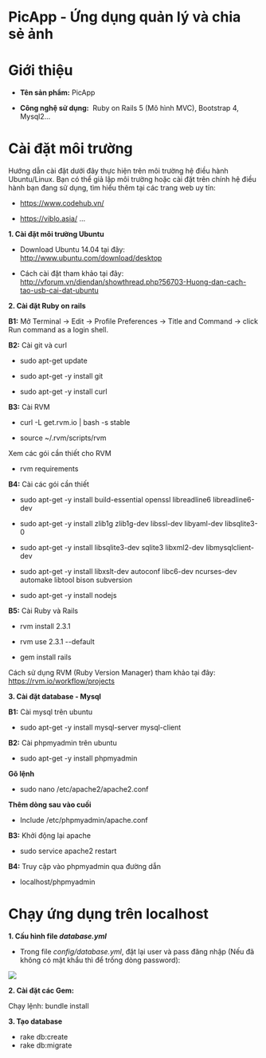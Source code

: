 # PicApp - Ứng dụng quản lý và chia sẻ ảnh
Giới thiệu 
==========
* **Tên sản phẩm:** PicApp

* **Công nghệ sử dụng:**  Ruby on Rails 5 (Mô hình MVC), Bootstrap 4, Mysql2...


Cài đặt môi trường
==================
Hướng dẫn cài đặt dưới đây thực hiện trên môi trường hệ điều hành Ubuntu/Linux. Bạn có thể giả lập môi trường hoặc cài đặt trên chính hệ điều hành bạn đang sử dụng, tìm hiểu thêm tại các trang web uy tín: 

* https://www.codehub.vn/

* https://viblo.asia/ ...

**1. Cài đặt môi trường Ubuntu**

* Download Ubuntu 14.04 tại đây: http://www.ubuntu.com/download/desktop

* Cách cài đặt tham khảo tại đây: http://vforum.vn/diendan/showthread.php?56703-Huong-dan-cach-tao-usb-cai-dat-ubuntu

**2. Cài đặt Ruby on rails**

**B1:** Mở Terminal -> Edit -> Profile Preferences -> Title and Command -> click Run command as a login shell.

**B2:** Cài git và curl

* sudo apt-get update

* sudo apt-get -y install git

* sudo apt-get -y install curl

**B3:** Cài RVM

* curl -L get.rvm.io | bash -s stable

* source ~/.rvm/scripts/rvm

Xem các gói cần thiết cho RVM

* rvm requirements

**B4:** Cài các gói cần thiết

* sudo apt-get -y install build-essential openssl libreadline6 libreadline6-dev

* sudo apt-get -y install zlib1g zlib1g-dev libssl-dev libyaml-dev libsqlite3-0

* sudo apt-get -y install libsqlite3-dev sqlite3 libxml2-dev libmysqlclient-dev

* sudo apt-get -y install libxslt-dev autoconf libc6-dev ncurses-dev automake libtool bison subversion

* sudo apt-get -y install nodejs

**B5:** Cài Ruby và Rails

* rvm install 2.3.1

* rvm use 2.3.1 --default

* gem install rails

Cách sử dụng RVM (Ruby Version Manager) tham khảo tại đây: https://rvm.io/workflow/projects

**3. Cài đặt database - Mysql**

**B1:** Cài mysql trên ubuntu

* sudo apt-get -y install mysql-server mysql-client

**B2:** Cài phpmyadmin trên ubuntu

* sudo apt-get -y install phpmyadmin

**Gõ lệnh**

* sudo nano /etc/apache2/apache2.conf

**Thêm dòng sau vào cuối**

* Include /etc/phpmyadmin/apache.conf

**B3:** Khởi động lại apache

* sudo service apache2 restart

**B4:** Truy cập vào phpmyadmin qua đường dẫn

* localhost/phpmyadmin

Chạy ứng dụng trên localhost
============================

**1. Cấu hình file *database.yml***

* Trong file *config/database.yml*, đặt lại user và pass đăng nhập (Nếu đã không có mật khẩu thì để trống dòng password):

<img src="https://i.imgur.com/jeoWEAr.png">

**2. Cài đặt các Gem:**

Chạy lệnh: bundle install

**3. Tạo database**

* rake db:create
* rake db:migrate


